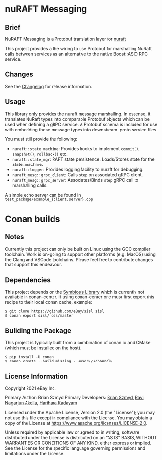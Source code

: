 # nuRAFT Messaging

## Brief

NuRAFT Messaging is a Protobuf translation layer for [nuraft](https://github.com/eBay/nuraft)

This project provides a the wiring to use Protobuf for marshalling NuRaft calls between services as an alternative
to the native Boost::ASIO RPC service.

## Changes

See the [Changelog](CHANGELOG.md) for release information.

## Usage

This library only provides the nuraft message marshalling. In essense, it translates NuRaft types into comparable
Protobuf objects which can be used when defining a gRPC service. A Protobuf schema is included for use
with embedding these message types into downstream .proto service files.

You must still provide the following:

* `nuraft::state_machine`: Provides hooks to implement `commit()`, `snapshot()`, `rollback()` etc.
* `nuraft::state_mgr`: RAFT state persistence. Loads/Stores state for the state_machine.
* `nuraft::logger`: Provides logging facility to nuraft for debugging.
* `nuraft_mesg::grpc_client`: Calls `step` on associated gRPC client.
* `nuraft_mesg::grpc_server`: Associates/Binds `step` gRPC call to marshalling calls.

A simple echo server can be found in `test_package/example_{client,server}.cpp`

# Conan builds

## Notes

Currently this project can only be built on Linux using the GCC compiler toolchain. Work is on-going to support other
platforms (e.g. MacOS) using the Clang and VSCode toolchains. Please feel free to contribute changes that support this
endeavour.

## Dependencies

This project depends on the [Symbiosis Library](https://github.com/eBay/sisl) which is currently not available
in conan-center. If using conan-center one must first export this recipe to their local conan cache, example:
```
$ git clone https://github.com/eBay/sisl sisl
$ conan export sisl/ oss/master
```

## Building the Package

This project is typically built from a combination of conan.io and CMake (which must be installed on the host).
```
$ pip install -U conan
$ conan create --build missing . <user>/<channel>
```

## License Information
Copyright 2021 eBay Inc.

Primary Author: Brian Szmyd
Primary Developers: [Brian Szmyd](https://github.com/szmyd), [Ravi Nagarjun Akella](https://github.com/https://github.com/raakella1), [Harihara Kadayam](https://github.com/hkadayam)

Licensed under the Apache License, Version 2.0 (the "License"); you may not use this file except in compliance with the License. You may obtain a copy of the License at https://www.apache.org/licenses/LICENSE-2.0.

Unless required by applicable law or agreed to in writing, software distributed under the License is distributed on an "AS IS" BASIS, WITHOUT WARRANTIES OR CONDITIONS OF ANY KIND, either express or implied. See the License for the specific language governing permissions and limitations under the License.
